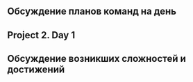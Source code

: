 ## Обсуждение планов команд на день
## Project 2. Day 1
## Обсуждение возникших сложностей и достижений



